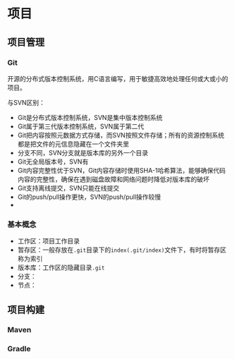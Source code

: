 # 项目

## 项目管理

### Git

开源的分布式版本控制系统，用C语言编写，用于敏捷高效地处理任何或大或小的项目。

与SVN区别：

- Git是分布式版本控制系统，SVN是集中版本控制系统
- Git属于第三代版本控制系统，SVN属于第二代
- Git把内容按照元数据方式存储，而SVN按照文件存储；所有的资源控制系统都是把文件的元信息隐藏在一个文件夹里
- 分支不同，SVN分支就是版本库的另外一个目录
- Git无全局版本号，SVN有
- Git内容完整性优于SVN，Git内容存储时使用SHA-1哈希算法，能够确保代码内容的完整性，确保在遇到磁盘故障和网络问题时降低对版本库的破坏
- Git支持离线提交，SVN只能在线提交
- Git的push/pull操作更快，SVN的push/pull操作较慢
- 

### 基本概念

- 工作区：项目工作目录
- 暂存区：一般存放在`.git`目录下的`index(.git/index)`文件下，有时将暂存区称为索引
- 版本库：工作区的隐藏目录`.git`
- 分支：
- 节点：

## 项目构建

### Maven

### Gradle